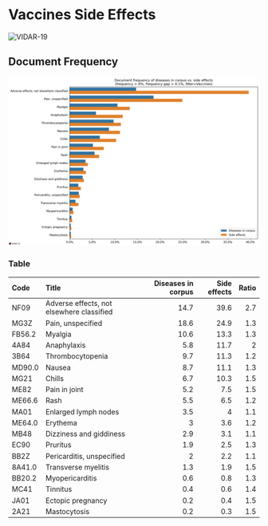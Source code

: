 # Vaccines Side Effects

![VIDAR-19](https://fran6wol.eu.pythonanywhere.com/assets/img/vidar_wm2.png)

## Document Frequency

![document frequency](./vaccines-side-effects.png)

### Table

| Code   | Title                                     |   Diseases in corpus |   Side effects |   Ratio |
|:-------|:------------------------------------------|---------------------:|---------------:|--------:|
| NF09   | Adverse effects, not elsewhere classified |                 14.7 |           39.6 |     2.7 |
| MG3Z   | Pain, unspecified                         |                 18.6 |           24.9 |     1.3 |
| FB56.2 | Myalgia                                   |                 10.6 |           13.3 |     1.3 |
| 4A84   | Anaphylaxis                               |                  5.8 |           11.7 |     2   |
| 3B64   | Thrombocytopenia                          |                  9.7 |           11.3 |     1.2 |
| MD90.0 | Nausea                                    |                  8.7 |           11.1 |     1.3 |
| MG21   | Chills                                    |                  6.7 |           10.3 |     1.5 |
| ME82   | Pain in joint                             |                  5.2 |            7.5 |     1.5 |
| ME66.6 | Rash                                      |                  5.5 |            6.5 |     1.2 |
| MA01   | Enlarged lymph nodes                      |                  3.5 |            4   |     1.1 |
| ME64.0 | Erythema                                  |                  3   |            3.6 |     1.2 |
| MB48   | Dizziness and giddiness                   |                  2.9 |            3.1 |     1.1 |
| EC90   | Pruritus                                  |                  1.9 |            2.5 |     1.3 |
| BB2Z   | Pericarditis, unspecified                 |                  2   |            2.2 |     1.1 |
| 8A41.0 | Transverse myelitis                       |                  1.3 |            1.9 |     1.5 |
| BB20.2 | Myopericarditis                           |                  0.6 |            0.8 |     1.3 |
| MC41   | Tinnitus                                  |                  0.4 |            0.6 |     1.4 |
| JA01   | Ectopic pregnancy                         |                  0.2 |            0.4 |     1.5 |
| 2A21   | Mastocytosis                              |                  0.2 |            0.3 |     1.5 |
